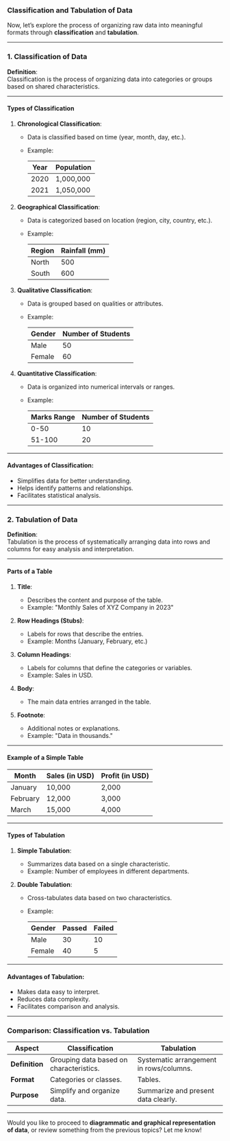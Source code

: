 ### **Classification and Tabulation of Data**

Now, let’s explore the process of organizing raw data into meaningful formats through **classification** and **tabulation**.

---

### **1. Classification of Data**

**Definition**:  
Classification is the process of organizing data into categories or groups based on shared characteristics.

---

#### **Types of Classification**

1. **Chronological Classification**:
    
    - Data is classified based on time (year, month, day, etc.).
    - Example:
        
        |Year|Population|
        |---|---|
        |2020|1,000,000|
        |2021|1,050,000|
        
2. **Geographical Classification**:
    
    - Data is categorized based on location (region, city, country, etc.).
    - Example:
        
        |Region|Rainfall (mm)|
        |---|---|
        |North|500|
        |South|600|
        
3. **Qualitative Classification**:
    
    - Data is grouped based on qualities or attributes.
    - Example:
        
        |Gender|Number of Students|
        |---|---|
        |Male|50|
        |Female|60|
        
4. **Quantitative Classification**:
    
    - Data is organized into numerical intervals or ranges.
    - Example:
        
        |Marks Range|Number of Students|
        |---|---|
        |0-50|10|
        |51-100|20|
        

---

#### **Advantages of Classification**:

- Simplifies data for better understanding.
- Helps identify patterns and relationships.
- Facilitates statistical analysis.

---

### **2. Tabulation of Data**

**Definition**:  
Tabulation is the process of systematically arranging data into rows and columns for easy analysis and interpretation.

---

#### **Parts of a Table**

1. **Title**:
    
    - Describes the content and purpose of the table.
    - Example: "Monthly Sales of XYZ Company in 2023"
2. **Row Headings (Stubs)**:
    
    - Labels for rows that describe the entries.
    - Example: Months (January, February, etc.)
3. **Column Headings**:
    
    - Labels for columns that define the categories or variables.
    - Example: Sales in USD.
4. **Body**:
    
    - The main data entries arranged in the table.
5. **Footnote**:
    
    - Additional notes or explanations.
    - Example: "Data in thousands."

---

#### **Example of a Simple Table**

|**Month**|**Sales (in USD)**|**Profit (in USD)**|
|---|---|---|
|January|10,000|2,000|
|February|12,000|3,000|
|March|15,000|4,000|

---

#### **Types of Tabulation**

1. **Simple Tabulation**:
    
    - Summarizes data based on a single characteristic.
    - Example: Number of employees in different departments.
2. **Double Tabulation**:
    
    - Cross-tabulates data based on two characteristics.
    - Example:
        
        |Gender|Passed|Failed|
        |---|---|---|
        |Male|30|10|
        |Female|40|5|
        

---

#### **Advantages of Tabulation**:

- Makes data easy to interpret.
- Reduces data complexity.
- Facilitates comparison and analysis.

---

### **Comparison: Classification vs. Tabulation**

|**Aspect**|**Classification**|**Tabulation**|
|---|---|---|
|**Definition**|Grouping data based on characteristics.|Systematic arrangement in rows/columns.|
|**Format**|Categories or classes.|Tables.|
|**Purpose**|Simplify and organize data.|Summarize and present data clearly.|

---

Would you like to proceed to **diagrammatic and graphical representation of data**, or review something from the previous topics? Let me know!